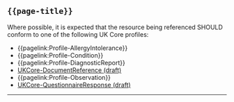 ## <code>{{page-title}}</code>

Where possible, it is expected that the resource being referenced SHOULD conform to one of the following UK Core profiles:

- {{pagelink:Profile-AllergyIntolerance}}
- {{pagelink:Profile-Condition}}
- {{pagelink:Profile-DiagnosticReport}}
- [UKCore-DocumentReference (draft)](https://simplifier.net/guide/UKCoreImplementationGuideAssetsinDevelopment/Home/ProfilesandExtensions/UKCore-DocumentReference)
- {{pagelink:Profile-Observation}}
- [UKCore-QuestionnaireResponse (draft)](https://simplifier.net/guide/UKCoreImplementationGuideAssetsinDevelopment/Home/ProfilesandExtensions/UKCore-QuestionnaireResponse)

---